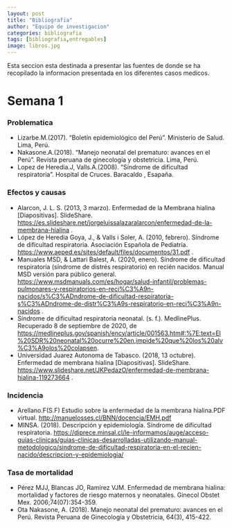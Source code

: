 ```yaml
---
layout: post
title: "Bibliografia"
author: "Equipo de investigacion"
categories: bibliografia
tags: [bibliografia,entregables]
image: libros.jpg
---
```


Esta seccion esta destinada a presentar las fuentes de donde se ha recopilado la informacion presentada en los diferentes casos medicos. 

# Semana 1

### Problematica

* Lizarbe.M.(2017). “Boletín epidemiológico del Perú”. Ministerio de Salud. Lima, Perú.
* Nakasone.A.(2018). “Manejo neonatal del prematuro: avances en el Perú”. Revista peruana de ginecología y obstetricia. Lima, Perú.
* Lopez de Heredia.J, Valls.A.(2008). “Síndrome de dificultad respiratoria”. Hospital de Cruces. Baracaldo , Esapaña.

### Efectos y causas

*	Alarcon, J. L. S. (2013, 3 marzo). Enfermedad de la Membrana hialina [Diapositivas]. SlideShare. https://es.slideshare.net/jorgeluissalazaralarcon/enfermedad-de-la-membrana-hialina .
*	López de Heredia Goya, J., & Valls i Soler, A. (2010, febrero). Síndrome de dificultad respiratoria. Asociación Española de Pediatría. https://www.aeped.es/sites/default/files/documentos/31.pdf .
*	Manuales MSD, & Lattari Balest, A. (2020, enero). Síndrome de dificultad respiratoria (síndrome de distrés respiratorio) en recién nacidos. Manual MSD versión para público general. https://www.msdmanuals.com/es/hogar/salud-infantil/problemas-pulmonares-y-respiratorios-en-reci%C3%A9n-nacidos/s%C3%ADndrome-de-dificultad-respiratoria-s%C3%ADndrome-de-distr%C3%A9s-respiratorio-en-reci%C3%A9n-nacidos .
*	Síndrome de dificultad respiratoria neonatal. (s. f.). MedlinePlus. Recuperado 8 de septiembre de 2020, de https://medlineplus.gov/spanish/ency/article/001563.htm#:%7E:text=El%20SDR%20neonatal%20ocurre%20en,impide%20que%20los%20alv%C3%A9olos%20colapsen.
*	Universidad Juarez Autonoma de Tabasco. (2018, 13 octubre). Enfermedad de membrana hialina [Diapositivas]. SlideShare. https://www.slideshare.net/JKPedazO/enfermedad-de-membrana-hialina-119273664 .

### Incidencia 
* Arellano.F(S.F) Estudio sobre la enfermedad de la membrana hialina.PDF virtual. http://manuelosses.cl/BNN/docencia/EMH.pdf
* MINSA. (2018). Descripción y epidemiología. Síndrome de dificultad respiratoria. https://diprece.minsal.cl/le-informamos/auge/acceso-guias-clinicas/guias-clinicas-desarrolladas-utilizando-manual-metodologico/sindrome-de-dificultad-respiratoria-en-el-recien-nacido/descripcion-y-epidemiologia/

### Tasa de mortalidad 
* Pérez MJJ, Blancas JO, Ramírez VJM. Enfermedad de membrana hialina: mortalidad y factores de riesgo maternos y neonatales. Ginecol Obstet Mex. 2006;74(07):354-359. 
* Ota Nakasone, A. (2018). Manejo neonatal del prematuro: avances en el Perú. Revista Peruana de Ginecología y Obstetricia, 64(3), 415-422.

